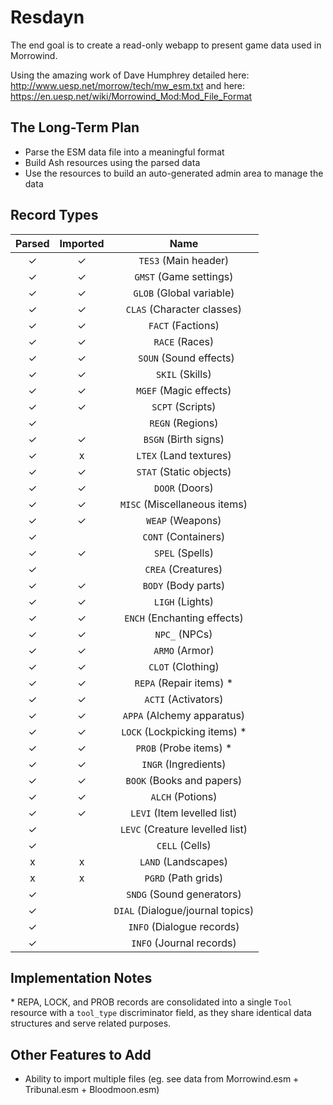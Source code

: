# Resdayn

The end goal is to create a read-only webapp to present game data used in Morrowind.

Using the amazing work of Dave Humphrey detailed here: http://www.uesp.net/morrow/tech/mw_esm.txt and here: https://en.uesp.net/wiki/Morrowind_Mod:Mod_File_Format

## The Long-Term Plan

- Parse the ESM data file into a meaningful format
- Build Ash resources using the parsed data
- Use the resources to build an auto-generated admin area to manage the data

## Record Types

| Parsed | Imported | Name |
| :---:  | :---:    | :--: |
| ✓      | ✓        | `TES3` (Main header) |
| ✓      | ✓        | `GMST` (Game settings) |
| ✓      | ✓        | `GLOB` (Global variable) |
| ✓      | ✓        | `CLAS` (Character classes) |
| ✓      | ✓        | `FACT` (Factions) |
| ✓      | ✓        | `RACE` (Races) |
| ✓      | ✓        |` SOUN` (Sound effects) |
| ✓      | ✓        | `SKIL` (Skills) |
| ✓      | ✓        | `MGEF` (Magic effects) |
| ✓      | ✓        | `SCPT` (Scripts) |
| ✓      |          | `REGN` (Regions) |
| ✓      | ✓        | `BSGN` (Birth signs) |
| ✓      | x        | `LTEX` (Land textures) |
| ✓      | ✓        | `STAT` (Static objects) |
| ✓      | ✓        | `DOOR` (Doors) |
| ✓      | ✓        | `MISC` (Miscellaneous items) |
| ✓      | ✓        | `WEAP` (Weapons) |
| ✓      |          | `CONT` (Containers) |
| ✓      | ✓        | `SPEL` (Spells) |
| ✓      |          | `CREA` (Creatures) |
| ✓      | ✓        | `BODY` (Body parts) |
| ✓      | ✓        | `LIGH` (Lights) |
| ✓      | ✓        | `ENCH` (Enchanting effects) |
| ✓      | ✓        | `NPC_` (NPCs) |
| ✓      | ✓        | `ARMO` (Armor) |
| ✓      | ✓        | `CLOT` (Clothing) |
| ✓      | ✓        | `REPA` (Repair items) * |
| ✓      | ✓        | `ACTI` (Activators) |
| ✓      | ✓        | `APPA` (Alchemy apparatus) |
| ✓      | ✓        | `LOCK` (Lockpicking items) * |
| ✓      | ✓        | `PROB` (Probe items) * |
| ✓      | ✓        | `INGR` (Ingredients) |
| ✓      | ✓        | `BOOK` (Books and papers) |
| ✓      | ✓        | `ALCH` (Potions) |
| ✓      | ✓        | `LEVI` (Item levelled list) |
| ✓      |          | `LEVC` (Creature levelled list) |
| ✓      |          | `CELL` (Cells) |
| x      | x        | `LAND` (Landscapes) |
| x      | x        | `PGRD` (Path grids) |
| ✓      |          | `SNDG` (Sound generators) |
| ✓      |          | `DIAL` (Dialogue/journal topics) |
| ✓      |          | `INFO` (Dialogue records) |
| ✓      |          | `INFO` (Journal records) |

## Implementation Notes

\* REPA, LOCK, and PROB records are consolidated into a single `Tool` resource with a `tool_type` discriminator field, as they share identical data structures and serve related purposes.

## Other Features to Add

* Ability to import multiple files (eg. see data from Morrowind.esm + Tribunal.esm + Bloodmoon.esm)
